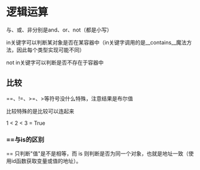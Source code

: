 # 逻辑运算

与、或、非分别是and、or、not（都是小写）

in关键字可以判断某对象是否在某容器中（in关键字调用的是__contains__魔法方法，因此每个类型实现可能不同）

not in关键字可以判断是否不存在于容器中

## 比较

==、!=、\>=、\>等符号没什么特殊，注意结果是布尔值

比较特殊的是比较可以连起来

1 \< 2 \< 3 = True

### ==与is的区别

== 只判断"值"是不是相等，而 is 则判断是否为同一个对象，也就是地址一致（使用id函数获取变量或值的地址）。 